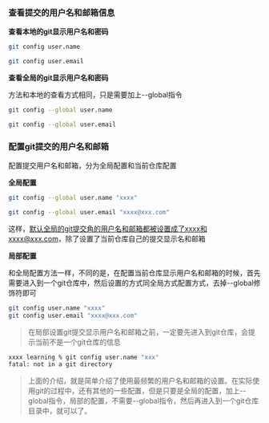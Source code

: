 ### 查看提交的用户名和邮箱信息

**查看本地的git显示用户名和密码**

```bash
git config user.name

git config user.email
```

**查看全局的git显示用户名和密码**

方法和本地的查看方式相同，只是需要加上--global指令

```bash
git config --global user.name

git config --global user.email
```


### 配置git提交的用户名和邮箱

配置提交用户名和邮箱，分为全局配置和当前仓库配置


**全局配置**

```bash
git config --global user.name "xxxx"

git config --global user.email "xxxx@xxx.com"
```

这样，默认全局的git提交角的用户名和邮箱都被设置成了xxxx和xxxx@xxx.com，除了设置了当前仓库自己的提交显示名和邮箱


**局部配置**

和全局配置方法一样，不同的是，在配置当前仓库显示用户名和邮箱的时候，首先需要进入到一个git仓库中，然后设置的方式同全局方式配置方式，去掉--global修饰符即可

```bash
git config user.name "xxxx"
git config user.email "xxxx@xxx.com"
```

> 在局部设置git提交显示用户名和邮箱之前，一定要先进入到git仓库，会提示当前不是一个git仓库的信息

```bash
xxxx learning % git config user.name "xxx"
fatal: not in a git directory
```

> 上面的介绍，就是简单介绍了使用最频繁的用户名和邮箱的设置。在实际使用git的过程中，还有其他的一些配置，但是只要是全局的配置，加上--global指令，局部的配置，不需要--global指令，然后再进入到一个git仓库目录中，就可以了。